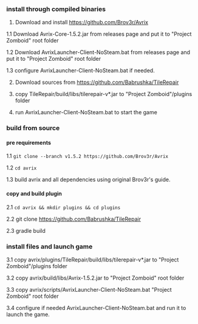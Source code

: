### install through compiled binaries

1. Download and install https://github.com/Brov3r/Avrix

1.1 Download Avrix-Core-1.5.2.jar from releases page and put it to "Project Zomboid" root folder

1.2 Download AvrixLauncher-Client-NoSteam.bat from releases page and put it to "Project Zomboid" root folder

1.3 configure AvrixLauncher-Client-NoSteam.bat if needed.

2. Download sources from https://github.com/Babrushka/TileRepair

3. copy TileRepair/build/libs/tilerepair-v*.jar to "Project Zomboid"/plugins folder

4. run AvrixLauncher-Client-NoSteam.bat to start the game

### build from source

#### pre requirements

1.1 `git clone --branch v1.5.2 https://github.com/Brov3r/Avrix` 

1.2 `cd avrix` 

1.3 build avrix and all dependencies using original Brov3r's guide.

#### copy and build plugin

2.1 `cd avrix && mkdir plugins && cd plugins`

2.2 git clone https://github.com/Babrushka/TileRepair

2.3 gradle build

### install files and launch game

3.1 copy avrix/plugins/TileRepair/build/libs/tilerepair-v*.jar to "Project Zomboid"/plugins folder

3.2 copy avrix/build/libs/Avrix-1.5.2.jar to "Project Zomboid" root folder

3.3 copy avrix/scripts/AvrixLauncher-Client-NoSteam.bat "Project Zomboid" root folder

3.4 configure if needed AvrixLauncher-Client-NoSteam.bat and run it to launch the game.


